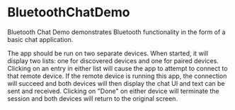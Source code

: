 # BluetoothChatDemo
Bluetooth Chat Demo demonstrates Bluetooth functionality in the form of a basic chat application.

The app should be run on two separate devices. When started, it will display
two lists: one for discovered devices and one for paired devices. Clicking on
an entry in either list will cause the app to attempt to connect to that
remote device. If the remote device is running this app, the connection will
succeed and both devices will then display the chat UI and text can be sent
and received. Clicking on "Done" on either device will terminate the session
and both devices will return to the original screen.
